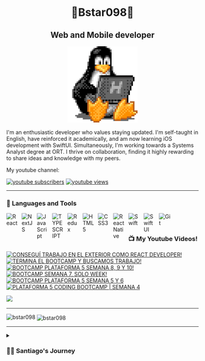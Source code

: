 
   <h1 align="center">  💫Bstar098💫 </h1>


   <h2 align="center"> Web and Mobile developer </h2>



   <p align="center">
   <img  src="https://github.com/BStar098/softwareDevelopmentGif/blob/main/linux-computer.gif"/>
   </p>

I'm an enthusiastic developer who values staying updated. I'm self-taught in English, have reinforced it academically, and am now learning iOS development with SwiftUI. Simultaneously, I'm working towards a Systems Analyst degree at ORT. I thrive on collaboration, finding it highly rewarding to share ideas and knowledge with my peers.

My youtube channel:
   <p align="left">
      <a href="https://www.youtube.com/@SantiLucero098?sub_confirmation=1">
         <img alt="youtube subscribers" title="Subscribe to my YouTube channel" src="https://custom-icon-badges.demolab.com/youtube/channel/subscribers/UC_FxWcnR2rCOpJOcv9Cbkgw?color=%23E05D44&label=SUBSCRIBE&logo=video&logoColor=white&style=for-the-badge&labelColor=CE4630](https://custom-icon-badges.demolab.com/badge/-Subscribe-red?style=for-the-badge&logo=video&logoColor=white"/></a> 
      <a href="https://www.youtube.com/@SantiLucero098">
         <img alt="youtube views" title="YouTube views" src="https://custom-icon-badges.demolab.com/youtube/channel/views/UC_FxWcnR2rCOpJOcv9Cbkgw?color=%23E1AD0E&logo=eye&logoColor=white&style=for-the-badge&labelColor=C79600"/></a> 
   </p>

---

### 🧰 Languages and Tools

<img align="left" alt="React" width="30px" style="padding-right:10px;" src="https://cdn.jsdelivr.net/gh/devicons/devicon/icons/react/react-original.svg" />
<img align="left" alt="NextJS" width="30px" style="padding-right:10px;" src="https://cdn.jsdelivr.net/gh/devicons/devicon/icons/nextjs/nextjs-original.svg" />
<img align="left" alt="JavaScript" width="30px" style="padding-right:10px;" src="https://cdn.jsdelivr.net/gh/devicons/devicon/icons/javascript/javascript-plain.svg" />
<img align="left" alt="TYPESCRIPT" width="30px" style="padding-right:10px;" src="https://cdn.jsdelivr.net/gh/devicons/devicon/icons/typescript/typescript-plain.svg" />
<img align="left" alt="Redux" width="30px" style="padding-right:10px;" src="https://cdn.jsdelivr.net/gh/devicons/devicon/icons/redux/redux-original.svg" />
<img align="left" alt="HTML5" width="30px" style="padding-right:10px;" src="https://cdn.jsdelivr.net/gh/devicons/devicon/icons/html5/html5-original.svg" />
<img align="left" alt="CSS3" width="30px" style="padding-right:10px;" src="https://cdn.jsdelivr.net/gh/devicons/devicon/icons/css3/css3-original.svg" />
<img align="left" alt="ReactNative" width="30px" style="padding-right:10px;" src="https://cdn.jsdelivr.net/gh/devicons/devicon/icons/reactnative/reactnative-original.svg" />
<img align="left" alt="Swift" width="30px" style="padding-right:10px;" src="https://cdn.jsdelivr.net/gh/devicons/devicon/icons/swift/swift-original.svg" />
<img align="left" alt="SwiftUI" width="30px" style="padding-right:10px;" src="https://icons8.com/icon/_BTyk4vBumjx/swiftui" />
<img align="left" alt="Git" width="30px" style="padding-right:10px;" src="https://cdn.jsdelivr.net/gh/devicons/devicon/icons/git/git-original.svg" />

<br />

#

### 📺 My Youtube Videos!

<!-- BEGIN YOUTUBE-CARDS -->
[![CONSEGUÍ TRABAJO EN EL EXTERIOR COMO REACT DEVELOPER!](https://ytcards.demolab.com/?id=W1n-Vj6IOcE&title=CONSEGU%C3%8D+TRABAJO+EN+EL+EXTERIOR+COMO+REACT+DEVELOPER%21&lang=en&timestamp=1675825212&background_color=%230d1117&title_color=%23ffffff&stats_color=%23dedede&width=250&duration=525 "CONSEGUÍ TRABAJO EN EL EXTERIOR COMO REACT DEVELOPER!")](https://www.youtube.com/watch?v=W1n-Vj6IOcE)
[![TERMINA EL BOOTCAMP Y BUSCAMOS TRABAJO!](https://ytcards.demolab.com/?id=iIPqYNfB6tQ&title=TERMINA+EL+BOOTCAMP+Y+BUSCAMOS+TRABAJO%21&lang=en&timestamp=1670515578&background_color=%230d1117&title_color=%23ffffff&stats_color=%23dedede&width=250&duration=1891 "TERMINA EL BOOTCAMP Y BUSCAMOS TRABAJO!")](https://www.youtube.com/watch?v=iIPqYNfB6tQ)
[![BOOTCAMP PLATAFORMA 5 SEMANA 8, 9 Y 10!](https://ytcards.demolab.com/?id=FKey3CH4TEo&title=BOOTCAMP+PLATAFORMA+5+SEMANA+8%2C+9+Y+10%21&lang=en&timestamp=1668885818&background_color=%230d1117&title_color=%23ffffff&stats_color=%23dedede&width=250&duration=876 "BOOTCAMP PLATAFORMA 5 SEMANA 8, 9 Y 10!")](https://www.youtube.com/watch?v=FKey3CH4TEo)
[![BOOTCAMP SEMANA 7, SOLO WEEK!](https://ytcards.demolab.com/?id=Nuc86Meru_8&title=BOOTCAMP+SEMANA+7%2C+SOLO+WEEK%21&lang=en&timestamp=1667069297&background_color=%230d1117&title_color=%23ffffff&stats_color=%23dedede&width=250&duration=881 "BOOTCAMP SEMANA 7, SOLO WEEK!")](https://www.youtube.com/watch?v=Nuc86Meru_8)
[![BOOTCAMP PLATAFORMA 5 SEMANA 5 Y 6](https://ytcards.demolab.com/?id=IQHP491yk4U&title=BOOTCAMP+PLATAFORMA+5+SEMANA+5+Y+6&lang=en&timestamp=1665627260&background_color=%230d1117&title_color=%23ffffff&stats_color=%23dedede&width=250&duration=626 "BOOTCAMP PLATAFORMA 5 SEMANA 5 Y 6")](https://www.youtube.com/watch?v=IQHP491yk4U)
[![PLATAFORMA 5 CODING BOOTCAMP  |  SEMANA 4](https://ytcards.demolab.com/?id=DnCqhnKdos0&title=PLATAFORMA+5+CODING+BOOTCAMP++%7C++SEMANA+4&lang=en&timestamp=1664669170&background_color=%230d1117&title_color=%23ffffff&stats_color=%23dedede&width=250&duration=728 "PLATAFORMA 5 CODING BOOTCAMP  |  SEMANA 4")](https://www.youtube.com/watch?v=DnCqhnKdos0)
<!-- END YOUTUBE-CARDS -->



[<img src="https://custom-icon-badges.demolab.com/badge/-Subscribe%20For%20More-red?style=for-the-badge&logo=video&logoColor=white"/>](https://www.youtube.com/@SantiLucero098?sub_confirmation=1)

---

<p><img align="left" src="https://github-readme-stats-git-masterrstaa-rickstaa.vercel.app/api/top-langs?username=bstar098&show_icons=true&locale=en&layout=compact" alt="bstar098" /></p>

<p>&nbsp;<img align="center" src="https://github-readme-stats-git-masterrstaa-rickstaa.vercel.app/api?username=bstar098&show_icons=true&locale=en" alt="bstar098" /></p>

---

<details>
 <summary><h3>👨‍💻 Santiago's Journey</h3></summary>
It all began when I was just nine years old, and my mother bought me my first desktop computer. Despite its sluggish performance, I cherished it, and it sparked a profound interest in all things related to technology. As the years went by I became more and more interested in everything related to IT. I broke and repaired my computer several times, solved software problems by myself and learnt a lot while doing so.
In relation to software development, it became serious when I decided to enroll on a full-time coding bootcamp on 2022. This resulted in me working as a software developer for DIGITIZING MEXICO TECH, which turned me into a professional software developer!
To be continued ;)..

[youtube]: https://www.youtube.com/@SantiLucero098

